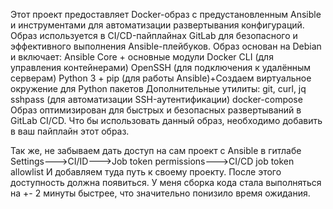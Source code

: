 Этот проект предоставляет Docker-образ с предустановленным Ansible и инструментами для автоматизации развертывания конфигураций. Образ используется в CI/CD-пайплайнах GitLab для безопасного и эффективного выполнения Ansible-плейбуков.
Образ основан на Debian и включает:
Ansible Core + основные модули
Docker CLI (для управления контейнерами)
OpenSSH (для подключения к удалённым серверам)
Python 3 + pip (для работы Ansible)+Создаем виртуальное окружение для Python пакетов
Дополнительные утилиты:
git, curl, jq
sshpass (для автоматизации SSH-аутентификации)
docker-compose
Образ оптимизирован для быстрых и безопасных развертываний в GitLab CI/CD.
Что бы использовать данный образ, необходимо добавить в ваш пайплайн этот образ.

Так же, не забываем дать доступ на сам проект с Ansible в гитлабе Settings--->CI/ID--->Job token permissions--->CI/CD job token allowlist
И добавляем туда путь к своему проекту.
После этого доступность должна появиться. У меня сборка кода стала выполняться на +- 2 минуты быстрее, что значительно понизило время ожидания.
